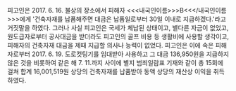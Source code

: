 피고인은 2017. 6. 16. 불상의 장소에서 피해자 <<<내국인이름>>>B<<</내국인이름>>>에게 '건축자재를 납품해주면 대금은 납품일로부터 30일 이내로 지급하겠다.'라고 거짓말을 하였다. 그러나 사실 피고인은 국세가 체납된 상태이고, 별다른 자금이 없었고, 원도급자로부터 공사대금을 받더라도 피고인의 골프 비용 등 생활비에 사용할 생각이고, 피해자의 건축자재 대금을 제때 지급할 의사나 능력이 없었다.
피고인은 이에 속은 피해자로부터 2017. 6. 19. 도로컷팅기를 임대받아 사용하고 그 대금 136,950원을 지급하지 않은 것을 비롯하여 같은 해 7. 11.까지 사이에 별지 범죄일람표 기재와 같이 총 15회에 걸쳐 합계 16,001,519원 상당의 건축자재를 납품받아 동액 상당의 재산상 이익을 취득하였다.